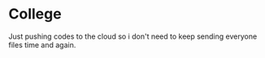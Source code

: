 # College
Just pushing codes to the cloud so i don't need to keep sending everyone files time and again.
